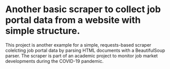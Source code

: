 # Another basic scraper to collect job portal data from a website with simple structure.
This project is another example for a simple, requests-based scraper colelcting job portal data by parsing HTML documents with a BeautifulSoup parser. The scraper is part of an academic project to monitor job market developments during the COVID-19 pandemic.
